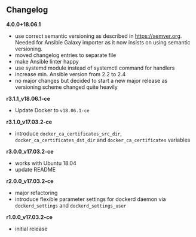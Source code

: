 Changelog
---------

**4.0.0+18.06.1**

- use correct semantic versioning as described in https://semver.org. Needed for Ansible Galaxy importer as it now insists on using semantic versioning.
- moved changelog entries to separate file
- make Ansible linter happy
- use systemd module instead of systemctl command for handlers
- increase min. Ansible version from 2.2 to 2.4
- no major changes but decided to start a new major release as versioning scheme changed quite heavily

**r3.1.1_v18.06.1-ce**

- Update Docker to `v18.06.1-ce`

**r3.1.0_v17.03.2-ce**

- introduce `docker_ca_certificates_src_dir`, `docker_ca_certificates_dst_dir` and `docker_ca_certificates` variables

**r3.0.0_v17.03.2-ce**

- works with Ubuntu 18.04
- update README

**r2.0.0_v17.03.2-ce**

- major refactoring
- introduce flexible parameter settings for dockerd daemon via `dockerd_settings` and `dockerd_settings_user`

**r1.0.0_v17.03.2-ce**

- initial release
